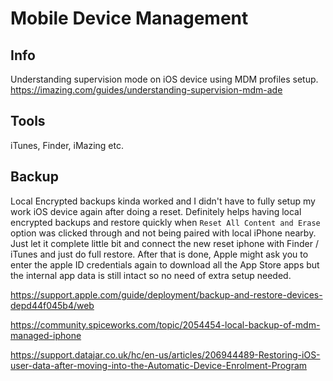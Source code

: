 
# Mobile Device Management

## Info
Understanding supervision mode on iOS device using MDM profiles setup.
https://imazing.com/guides/understanding-supervision-mdm-ade

## Tools
iTunes, Finder, iMazing etc.

## Backup

Local Encrypted backups kinda worked and I didn't have to fully setup my work iOS device again after doing a reset.
Definitely helps having local encrypted backups and restore quickly when `Reset All Content and Erase` option was clicked through and not being paired with local iPhone nearby. Just let it complete little bit and connect the new reset iphone with Finder / iTunes and just do full restore. After that is done, Apple might ask you to enter the apple ID credentials again to download all the App Store apps but the internal app data is still intact so no need of extra setup needed.

https://support.apple.com/guide/deployment/backup-and-restore-devices-depd44f045b4/web

https://community.spiceworks.com/topic/2054454-local-backup-of-mdm-managed-iphone

https://support.datajar.co.uk/hc/en-us/articles/206944489-Restoring-iOS-user-data-after-moving-into-the-Automatic-Device-Enrolment-Program